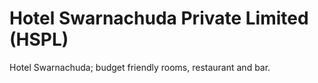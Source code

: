 # Hotel Swarnachuda Private Limited (HSPL)
Hotel Swarnachuda; budget friendly rooms, restaurant and bar.
